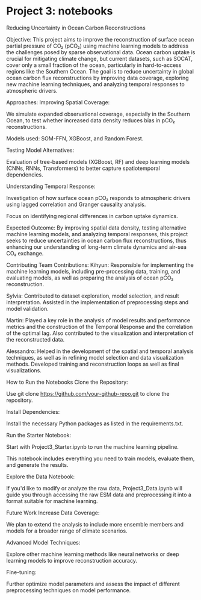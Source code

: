 # **Project 3: notebooks**

Reducing Uncertainty in Ocean Carbon Reconstructions


Objective:
This project aims to improve the reconstruction of surface ocean partial pressure of CO₂ (pCO₂) using machine learning models to address the challenges posed by sparse observational data. Ocean carbon uptake is crucial for mitigating climate change, but current datasets, such as SOCAT, cover only a small fraction of the ocean, particularly in hard-to-access regions like the Southern Ocean. The goal is to reduce uncertainty in global ocean carbon flux reconstructions by improving data coverage, exploring new machine learning techniques, and analyzing temporal responses to atmospheric drivers.

Approaches:
Improving Spatial Coverage:

We simulate expanded observational coverage, especially in the Southern Ocean, to test whether increased data density reduces bias in pCO₂ reconstructions.

Models used: SOM-FFN, XGBoost, and Random Forest.

Testing Model Alternatives:

Evaluation of tree-based models (XGBoost, RF) and deep learning models (CNNs, RNNs, Transformers) to better capture spatiotemporal dependencies.

Understanding Temporal Response:

Investigation of how surface ocean pCO₂ responds to atmospheric drivers using lagged correlation and Granger causality analysis.

Focus on identifying regional differences in carbon uptake dynamics.

Expected Outcome:
By improving spatial data density, testing alternative machine learning models, and analyzing temporal responses, this project seeks to reduce uncertainties in ocean carbon flux reconstructions, thus enhancing our understanding of long-term climate dynamics and air-sea CO₂ exchange.


Contributing
Team Contributions:
Kihyun: Responsible for implementing the machine learning models, including pre-processing data, training, and evaluating models, as well as preparing the analysis of ocean pCO₂ reconstruction.

Sylvia: Contributed to dataset exploration, model selection, and result interpretation. Assisted in the implementation of preprocessing steps and model validation.

Martin: Played a key role in the analysis of model results and performance metrics and the construction of the Temporal Response and the correlation of the optimal lag. Also contributed to the visualization and interpretation of the reconstructed data.

Alessandro: Helped in the development of the spatial and temporal analysis techniques, as well as in refining model selection and data visualization methods. Developed training and reconstruction loops as well as final visualizations. 

How to Run the Notebooks
Clone the Repository:

Use git clone https://github.com/your-github-repo.git to clone the repository.

Install Dependencies:

Install the necessary Python packages as listed in the requirements.txt.

Run the Starter Notebook:

Start with Project3_Starter.ipynb to run the machine learning pipeline.

This notebook includes everything you need to train models, evaluate them, and generate the results.

Explore the Data Notebook:

If you'd like to modify or analyze the raw data, Project3_Data.ipynb will guide you through accessing the raw ESM data and preprocessing it into a format suitable for machine learning.

Future Work
Increase Data Coverage:

We plan to extend the analysis to include more ensemble members and models for a broader range of climate scenarios.

Advanced Model Techniques:

Explore other machine learning methods like neural networks or deep learning models to improve reconstruction accuracy.

Fine-tuning:

Further optimize model parameters and assess the impact of different preprocessing techniques on model performance.